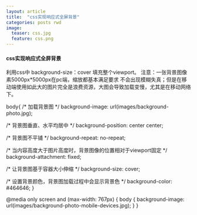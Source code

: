 ```yaml
---
layout: article
title:  "css实现响应式全屏背景"
categories: posts rwd
image:
  teaser: css.jpg
  feature: css.png
---
```


#### css实现响应式全屏背景
利用css中 background-size：cover  填充整个viewport。
注意：一张背景图像素5000px*5000px在pc端，缩放都基本满足要求 不会出现模糊失真；但是在移动端使用如此大的图片完全是浪费资源，大图会导致加载变慢，尤其是在移动网络下。

body{
/* 加载背景图 */
background-image: url(images/background-photo.jpg);

/* 背景图垂直、水平均居中 */
background-position: center center;

/* 背景图不平铺 */
background-repeat: no-repeat;

/* 当内容高度大于图片高度时，背景图像的位置相对于viewport固定 */
background-attachment: fixed;

/* 让背景图基于容器大小伸缩 */
background-size: cover;

/* 设置背景颜色，背景图加载过程中会显示背景色 */
background-color: #464646;
}




@media only screen and (max-width: 767px) {
  body {
    background-image: url(images/background-photo-mobile-devices.jpg);
  }
}
